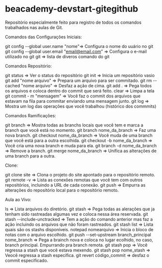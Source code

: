 # beacademy-devstart-gitegithub

Repositório especialmente feito para registro de todos os comandos trabalhados nas aulas de Git.

Comandos das Configurações Iniciais:

git config --global user.name "nome"=> Configura o nome do uuário no git<br/>
git config --global user.email "email@email.com" => Configura o e-mail utilizado no git
git => lista de diveros comando do git
 
Comandos Repositório:

git status => Ver o status do repositório
git init => Inicia um repositório vasio
git add "nome arquivo" => Prepara um arquivo para ser commitado.
git rm --cached "nome arquivo" => Desfaz a ação de cima.
git add . => Pega todos os arquivos e coloca dentro do commit que será feito.
clear => Limpa a tela
git commit - m "mensagem" => Você faz o commit dos arquivos que estavam na fila para commitar enviando uma mensagem junto.
git log => Mostra um log das operações que você trabalhou (histórico dos commmits)

Comandos Ramificações:

git branch => Mostra todas as branchs locais que você tem e marca a branch que você está no momento.
git branch nome_da_branch => Faz uma nova branch.
git checkout nome_da_branch => Você muda de uma branch que você está para a outra escolhida.
git checkout -b nome_da_branch => Você cria uma nova branch e muda para ela.
git branch -d nome_da_branch => Remove a branch.
git merge nome_da_branch => Unifica as alterações de uma branch para a outra.

Clone:

git clone site => Clona o projeto do site apontado para o repositório remoto.
git remote -v => Lista as conexões remotas que você tem com outros repositórios, incluindo a URL de cada conexão.
git push => Empurra as alterações do repositório local para o repositório remoto.

Aula ao Vivo:

ls => Lista arquivos do diretório.
git stash => Pega todas as alerações que ja tenham sido rastreadas algumas vez e coloca nessa área reservada.
git stash --include-unctracked => Tem a ação do comando anterior mas faz a ação incluindo os arquivos que não foram rastreados.
git stash list => Lista quais são os stashs disponíveis.
notepad nomearquivo => Inicia o bloco de notas com o arquivo escolhido.
git push --set-upstream branch_principal nome_branch => Pega a brainch nova e coloca no lugar ecolhido, no caso, branch principal. Empurrando pra branch remota.
git stash pop => Você regressa a stash que você estava mexendo.
git stash pop nome_stash => Veocê regressa a stash especifica.
git revert código_commit => desfaz o commit especificado.

